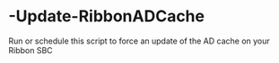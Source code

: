 # -Update-RibbonADCache
Run or schedule this script to force an update of the AD cache on your Ribbon SBC
